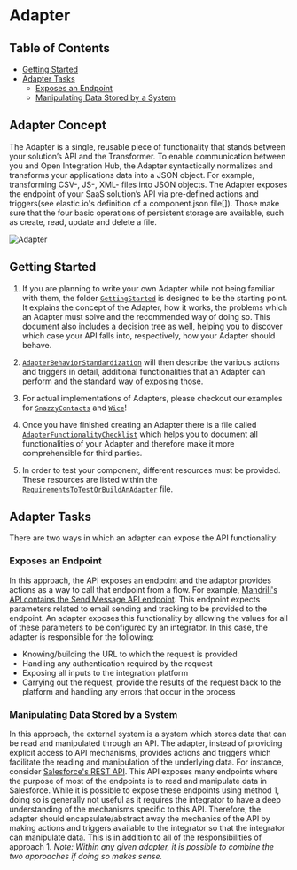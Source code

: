 # Adapter

## Table of Contents
- [Getting Started](#getting-started)
- [Adapter Tasks](#adapter-tasks)
    - [Exposes an Endpoint](#exposes-an-endpoint)
    - [Manipulating Data Stored by a System](#manipulating-data-stored-by-a-system)
  
## Adapter Concept

The Adapter is a single, reusable piece of functionality that stands between your solution’s API and the Transformer. To enable communication between you and Open Integration Hub, the Adapter syntactically normalizes and transforms your applications data into a JSON object. For example, transforming CSV-, JS-, XML- files into JSON objects. The Adapter exposes the endpoint of your SaaS solution’s API via pre-defined actions and triggers(see elastic.io's definition of a component.json file[]). Those make sure that the four basic operations of persistent storage are available, such as create, read, update and delete a file.

![Adapter](Assets/Adapter.png)

## Getting Started

1. If you are planning to write your own Adapter while not being familiar with them, the folder  [`GettingStarted`](GettingStarted) is designed to be the starting point.  It explains the concept of the Adapter, how it works, the problems which an Adapter must solve and the recommended way of doing so. This document also includes a decision tree as well, helping you to discover which case your API falls into, respectively, how your Adapter should behave.

2. [`AdapterBehaviorStandardization`](/Adapters/AdapterBehaviorStandardization) will then describe the various actions and triggers in detail, additional functionalities that an Adapter can perform and the standard way of exposing those. 

3. For actual implementations of Adapters, please checkout our examples for [`SnazzyContacts`](/Examples/SnazzyContactsAdapter) and [`Wice`](/Examples/WiceAdapter)!

4. Once you have finished creating an Adapter there is a file called [`AdapterFunctionalityChecklist`](/AdapterChecklists/AdapterFunctionalityChecklist.md) which helps you to document all functionalities of your Adapter and therefore  make it more comprehensible for third parties.

5. In order to test your component, different resources must be provided. These resources are listed within the [`RequirementsToTestOrBuildAnAdapter`](/AdapterChecklists/RequirementsToTestOrBuildAnAdapter.md) file.

## Adapter Tasks

There are two ways in which an adapter can expose the API functionality:

### Exposes an Endpoint

In this approach, the API exposes an endpoint and the adaptor provides actions
as a way to call that endpoint from a flow.  For example, [Mandrill's API
contains the Send Message API
endpoint](https://mandrillapp.com/api/docs/messages.JSON.html#method=send).
This endpoint expects parameters related to email sending and tracking to be
provided to the endpoint.  An adapter exposes this functionality by allowing the
values for all of these parameters to be configured by an integrator.  In this
case, the adapter is responsible for the following:

- Knowing/building the URL to which the request is provided
- Handling any authentication required by the request
- Exposing all inputs to the integration platform
- Carrying out the request, provide the results of the request back to the platform and handling any errors that occur in the process

### Manipulating Data Stored by a System

In this approach, the external system is a system which stores data that can be
read and manipulated through an API.  The adapter, instead of providing explicit
access to API mechanisms, provides actions and triggers which facilitate the
reading and manipulation of the underlying data.  For instance, consider
[Salesforce's REST
API](https://developer.salesforce.com/docs/atlas.en-us.api_rest.meta/api_rest/resources_list.htm).
This API exposes many endpoints where the purpose of most of the endpoints is to
read and manipulate data in Salesforce.  While it is possible to expose these
endpoints using method 1, doing so is generally not useful as it requires the
integrator to have a deep understanding of the mechanisms specific to this API.
Therefore, the adapter should encapsulate/abstract away the mechanics of the API
by making actions and triggers available to the integrator so that the
integrator can manipulate data.  This is in addition to all of the
responsibilities of approach 1.
*Note: Within any given adapter, it is possible to combine the two approaches if
doing so makes sense.*
